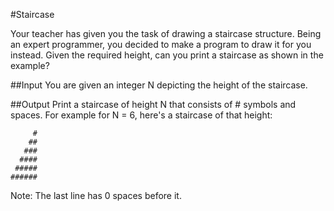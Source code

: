 #Staircase

Your teacher has given you the task of drawing a staircase structure. Being an expert programmer, you decided to make a program to draw it for you instead. Given the required height, can you print a staircase as shown in the example?

##Input 
You are given an integer N depicting the height of the staircase.

##Output 
Print a staircase of height N that consists of # symbols and spaces. For example for N = 6, here's a staircase of that height:
```
     #  
    ##  
   ###  
  ####  
 #####  
######  
```

Note: The last line has 0 spaces before it.

